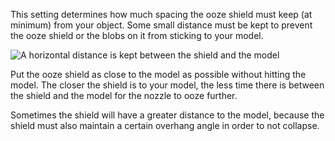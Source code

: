 This setting determines how much spacing the ooze shield must keep (at minimum) from your object. Some small distance must be kept to prevent the ooze shield or the blobs on it from sticking to your model.

![A horizontal distance is kept between the shield and the model](../../../articles/images/ooze_shield.svg)

Put the ooze shield as close to the model as possible without hitting the model. The closer the shield is to your model, the less time there is between the shield and the model for the nozzle to ooze further.

Sometimes the shield will have a greater distance to the model, because the shield must also maintain a certain overhang angle in order to not collapse.